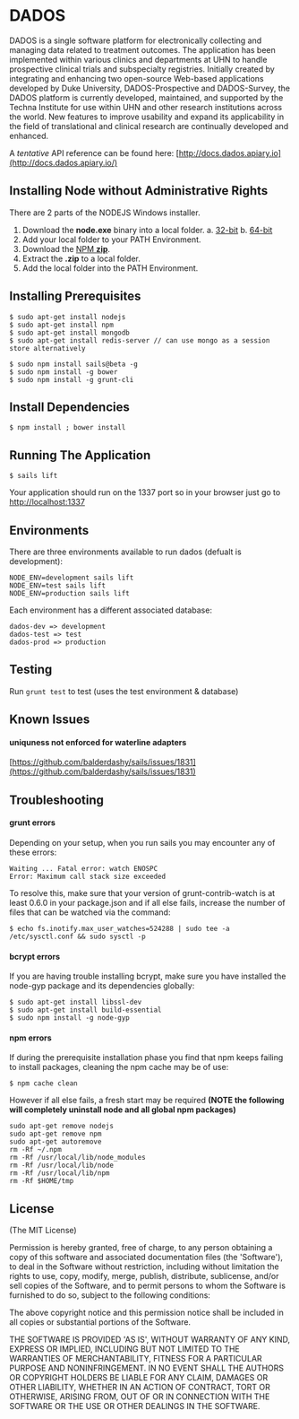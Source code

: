 # DADOS #

DADOS is a single software platform for electronically collecting and managing data related to treatment outcomes. The application has been implemented within various clinics and departments at UHN to handle prospective clinical trials and subspecialty registries. Initially created by integrating and enhancing two open-source Web-based applications developed by Duke University, DADOS-Prospective and DADOS-Survey, the DADOS platform is currently developed, maintained, and supported by the Techna Institute for use within UHN and other research institutions across the world. New features to improve usability and expand its applicability in the field of translational and clinical research are continually developed and enhanced.

A *tentative* API reference can be found here:
[http://docs.dados.apiary.io](http://docs.dados.apiary.io/)

## Installing Node without Administrative Rights

There are 2 parts of the NODEJS Windows installer. 

1. Download the **node.exe** binary into a local folder.
  a. [32-bit](http://nodejs.org/dist/latest)
  b. [64-bit](http://nodejs.org/dist/latest/x64)
2. Add your local folder to your PATH Environment. 
3. Download the [NPM **zip**](http://nodejs.org/dist/npm/).
4. Extract the **.zip** to a local folder.
5. Add the local folder into the PATH Environment.

## Installing Prerequisites
```
$ sudo apt-get install nodejs
$ sudo apt-get install npm
$ sudo apt-get install mongodb
$ sudo apt-get install redis-server // can use mongo as a session store alternatively

$ sudo npm install sails@beta -g
$ sudo npm install -g bower
$ sudo npm install -g grunt-cli
```

## Install Dependencies
```
$ npm install ; bower install
```

## Running The Application
```
$ sails lift
```
Your application should run on the 1337 port so in your browser just go to [http://localhost:1337](http://localhost:1337)

## Environments
There are three environments available to run dados (defualt is development):
```
NODE_ENV=development sails lift
NODE_ENV=test sails lift
NODE_ENV=production sails lift
```
Each environment has a different associated database:
```
dados-dev => development
dados-test => test 
dados-prod => production
```

## Testing
Run ```grunt test``` to test (uses the test environment & database)

## Known Issues

#### uniquness not enforced for waterline adapters
[https://github.com/balderdashy/sails/issues/1831](https://github.com/balderdashy/sails/issues/1831)

## Troubleshooting

#### grunt errors
Depending on your setup, when you run sails you may encounter any of these errors:
```
Waiting ... Fatal error: watch ENOSPC
Error: Maximum call stack size exceeded
```
To resolve this, make sure that your version of grunt-contrib-watch is at least 0.6.0 in your package.json
and if all else fails, increase the number of files that can be watched via the command:
```
$ echo fs.inotify.max_user_watches=524288 | sudo tee -a /etc/sysctl.conf && sudo sysctl -p
```

#### bcrypt errors
If you are having trouble installing bcrypt, make sure you have installed the node-gyp package and its dependencies globally:
```
$ sudo apt-get install libssl-dev
$ sudo apt-get install build-essential
$ sudo npm install -g node-gyp
```

#### npm errors
If during the prerequisite installation phase you find that npm keeps failing to install packages, cleaning the npm cache may be of use:
```
$ npm cache clean
```
However if all else fails, a fresh start may be required **(NOTE the following will completely uninstall node and all global npm packages)**
```
sudo apt-get remove nodejs
sudo apt-get remove npm
sudo apt-get autoremove
rm -Rf ~/.npm
rm -Rf /usr/local/lib/node_modules
rm -Rf /usr/local/lib/node
rm -Rf /usr/local/lib/npm
rm -Rf $HOME/tmp
```
## License ##
(The MIT License)

Permission is hereby granted, free of charge, to any person obtaining
a copy of this software and associated documentation files (the
'Software'), to deal in the Software without restriction, including
without limitation the rights to use, copy, modify, merge, publish,
distribute, sublicense, and/or sell copies of the Software, and to
permit persons to whom the Software is furnished to do so, subject to
the following conditions:

The above copyright notice and this permission notice shall be
included in all copies or substantial portions of the Software.

THE SOFTWARE IS PROVIDED 'AS IS', WITHOUT WARRANTY OF ANY KIND,
EXPRESS OR IMPLIED, INCLUDING BUT NOT LIMITED TO THE WARRANTIES OF
MERCHANTABILITY, FITNESS FOR A PARTICULAR PURPOSE AND NONINFRINGEMENT.
IN NO EVENT SHALL THE AUTHORS OR COPYRIGHT HOLDERS BE LIABLE FOR ANY
CLAIM, DAMAGES OR OTHER LIABILITY, WHETHER IN AN ACTION OF CONTRACT,
TORT OR OTHERWISE, ARISING FROM, OUT OF OR IN CONNECTION WITH THE
SOFTWARE OR THE USE OR OTHER DEALINGS IN THE SOFTWARE.
